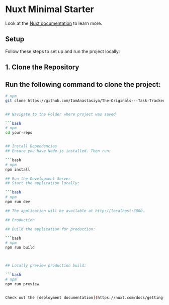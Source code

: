 # Nuxt Minimal Starter

Look at the [Nuxt documentation](https://nuxt.com/docs/getting-started/introduction) to learn more.

## Setup

Follow these steps to set up and run the project locally:

## 1. Clone the Repository

## Run the following command to clone the project:

````bash
# npm
git clone https://github.com/IamAnastasiya/The-Originals---Task-Tracker


## Navigate to the Folder where project was saved

```bash
# npm
cd your-repo


## Install Dependencies
## Ensure you have Node.js installed. Then run:

```bash
# npm
npm install

## Run the Development Server
## Start the application locally:

```bash
# npm
npm run dev

## The application will be available at http://localhost:3000.

## Production

## Build the application for production:

```bash
# npm
npm run build



## Locally preview production build:

```bash
# npm
npm run preview


Check out the [deployment documentation](https://nuxt.com/docs/getting-started/deployment) for more information.
````
